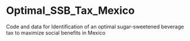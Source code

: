 # Optimal_SSB_Tax_Mexico
Code and data for Identification of an optimal sugar-sweetened beverage tax to maximize social benefits in Mexico

